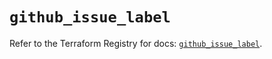 # `github_issue_label`

Refer to the Terraform Registry for docs: [`github_issue_label`](https://registry.terraform.io/providers/integrations/github/6.2.1/docs/resources/issue_label).
